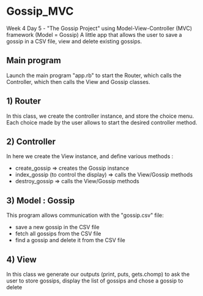 # Gossip_MVC
Week 4 Day 5 - "The Gossip Project" using Model-View-Controller (MVC) framework (Model = Gossip)
A little app that allows the user to save a gossip in a CSV file, view and delete existing gossips.

## Main program
Launch the main program "app.rb" to start the Router, which calls the Controller, which then calls the View and Gossip classes.

## 1) Router
In this class, we create the controller instance, and store the choice menu. 
Each choice made by the user allows to start the desired controller method.

## 2) Controller
In here we create the View instance, and define various methods :
- create_gossip => creates the Gossip instance
- index_gossip (to control the display) => calls the View/Gossip methods
- destroy_gossip => calls the View/Gossip methods

## 3) Model : Gossip
This program allows communication with the "gossip.csv" file:
- save a new gossip in the CSV file
- fetch all gossips from the CSV file
- find a gossip and delete it from the CSV file

## 4) View
In this class we generate our outputs (print, puts, gets.chomp) to ask the user to store gossips, display the list of gossips and chose a gossip to delete
